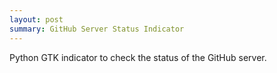 ```yaml
---
layout: post
summary: GitHub Server Status Indicator
---
```


Python GTK indicator to check the status of the GitHub server.
